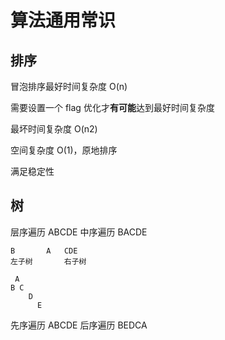 # 算法通用常识

## 排序

冒泡排序最好时间复杂度 O(n)

需要设置一个 flag 优化才**有可能**达到最好时间复杂度

最坏时间复杂度 O(n2)

空间复杂度 O(1)，原地排序

满足稳定性

## 树

层序遍历 ABCDE
中序遍历 BACDE

```
B       A   CDE
左子树       右子树

 A
B C
    D
      E
```

先序遍历 ABCDE
后序遍历 BEDCA
